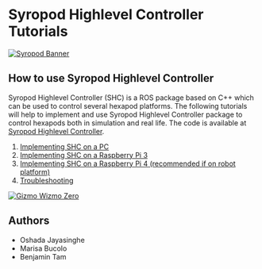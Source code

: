 # Syropod Highlevel Controller Tutorials

[![Syropod Banner](https://i.imgur.com/QyMTwG3.jpg "CSIRO Robotics")](https://research.csiro.au/robotics/)

## How to use Syropod Highlevel Controller

Syropod Highlevel Controller (SHC) is a ROS package based on C++ which can be used to control several hexapod platforms. The following tutorials will help to implement and use Syropod Highlevel Controller package to control hexapods both in simulation and real life. The code is available at [Syropod Highlevel Controller](https://github.com/csiro-robotics/syropod_highlevel_controller).

1. [Implementing SHC on a PC](shc_pc.md)
2. [Implementing SHC on a Raspberry Pi 3](shc_raspi.md)
3. [Implementing SHC on a Raspberry Pi 4 (recommended if on robot platform)](shc_raspi4.md)
4. [Troubleshooting](troubleshooting.md)

[![Gizmo Wizmo Zero](https://i.imgur.com/HCrmRDS.gif "CSIRO Syropods")](https://research.csiro.au/robotics/our-work/research-areas/legged-robots/)

## Authors

* Oshada Jayasinghe
* Marisa Bucolo
* Benjamin Tam
